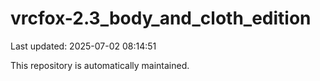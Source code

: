 # vrcfox-2.3_body_and_cloth_edition

Last updated: 2025-07-02 08:14:51

This repository is automatically maintained.
